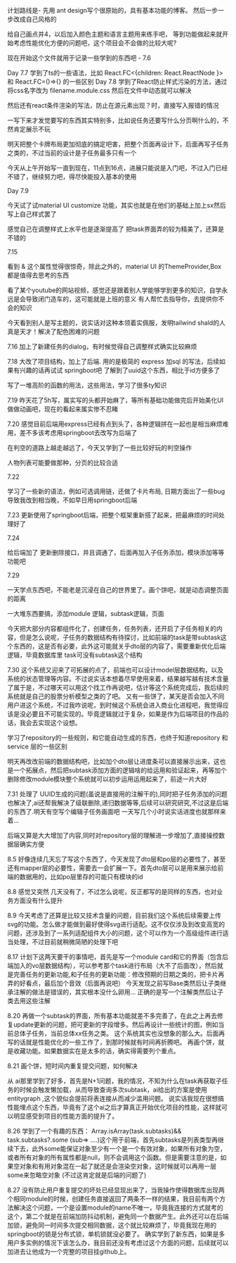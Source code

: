 计划路线是- 先用 ant design写个很原始的，具有基本功能的博客。 然后一步一步改成自己风格的

给自己画点并4，以后加入颜色主题和语言主题用来练手吧， 等到功能做起来就开始考虑性能优化方便的问题吧，这个项目会不会做的比较大呢?

现在开始这个文件就用于记录一些学到的东西吧 - 7.6 


Day 7.7 
学到了ts的一些语法，比如 React.FC<{children: React.ReactNode }>
和
React.FC=()=>{}
的一些区别 
Day 7.8
学到了React防止样式污染的方法，通过将css名字改为 filename.module.css 然后在文件中动态就可以解决 

然后还有react条件渲染的写法，防止在源元素出现？时，直接写入报错的情况

一写下来才发觉要写的东西其实特别多，比如说任务还要写什么分页啊什么的，不然肯定展示不玩 

明天把整个卡牌布局更加彻底的搞定吧害，把整个页面再设计下，后面再写子任务之类的，不过当前的设计是子任务最多只有一个

今天从上午开始写一直到现在，11点到16点，进展只能说是入门吧，不过入门已经不错了，继续努力吧，得尽快能投入基本的使用

Day 7.9

今天试了试material UI customize 功能，其实也就是在他们的基础上加上sx然后写上自己样式罢了

感觉自己在调整样式上水平也是逐渐提高了
把task界面弄的较为精美了，还算是不错的 


7.15

看到 & 这个属性觉得很惊奇，除此之外的，material UI 的ThemeProvider,Box 都是值得去思考的东西

看了某个youtube的网站视频，感觉还是跟着别人学能够学到更多的知识，自学永远是会导致闭门造车的，这可能就是上班的意义
有人帮忙去指导你，去提供你不会的知识

今天看到别人是写主题的，说实话对这种本领着实佩服，发明tailwind shald的人真是天才！解决了配色困难的问题


7.16
加上了新建任务的dialog，有时候觉得自己调整样式确实比较麻烦 


7.18 
大改了项目结构，加上了后端. 用的是极简的 express 加sql 的写法，后续如果有兴趣的话再试试 springboot吧
了解到了uuid这个东西，相比于id方便多了

写了一堆高阶的函数的用法，这些用法，学习了很多ty知识 

7.19
昨天花了5h写，属实写的头都开始麻了，等所有基础功能做完后开始美化UI做做动画吧，现在的看起来属实惨不忍睹 

7.20
感觉目前后端用express已经有点到头了，各种逻辑拼在一起也是相当麻烦难用，差不多该考虑用springboot去改写为后端了

在判空的道路上越走越远了，今天又学到了一些比较好玩的判空操作

人物列表可能要做那种，分页的比较合适

7.22

学习了一些新的语法，例如可选调用链，还做了卡片布局, 日期方面出了一些bug导致我改到相当晚，不如早日用springboot后端 


7.23 
更新使用了springboot后端，把整个框架重新搭了起来，把最麻烦的时间处理好了


7.24 

给后端加了 更新删除接口，并且调通了，后面再加入子任务添加，模块添加等等功能吧


7.29 

一天学点东西吧，不能老是沉浸在自己的世界里了。画个饼吧，就是动态调整页面的距离

一大堆东西要搞，添加module 逻辑，subtask逻辑，页面 

今天把大部分内容都组件化了，创建任务，任务列表，还开启了子任务相关的内容，但是怎么说呢，子任务的数据结构有待探讨，比如前端的task是带subtask这个东西的，这是否有必要，此外这可能就关乎dto层的内容了，需要重新优化后端逻辑，毕竟数据库里 task可没有subtask这个结构 


7.30 
这个系统又迎来了可拓展的点了，前端也可以设计model层数据结构，以及系统的状态管理等内容。不过说实话本想着尽早使用来着，结果越写越有技术含量了属于是，不过哪天可以用这个找工作再说吧，估计等这个系统完成后，我后续的系统就是自己的股票分析模型之类的了吧。 
又有一些饼了，某天是否会加入不同用户进这个系统，不过我咋说呢，到时候这个系统会进入商业化进程吧，我觉得应该是没必要且不可能实现的。毕竟逻辑就过于复杂，如果是作为后端项目的作品的话，我会去实现这个设想。 

学习了repository的一些规则，和它能自动生成的东西，也终于知道repository 和service 层的一些区别

明天再改改前端的数据结构吧，比如加个dto层让进度条可以直接展示出来，这也是一个拓展点，然后把subtask添加方面的逻辑啥的给运用和验证起来，再等加个删除修改module模块整个系统就可以初步运用运用起来了，前途一片大好



7.31
处理了 UUID生成的问题(虽说是直接用的注解干的),同时把子任务添加的问题也解决了,ai还帮我解决了级联删除,递归数据等等,后续可以研究研究,不过这是后端的东西了.明天有空写个编辑子任务画面吧 
一天写几个小时说实话进度也就那样来着...  

后端又算是大大增加了内容,同时对repository层的理解进一步增加了,直接操控数据层确实方便 


8.5
好像连续几天忘了写这个东西了，今天发现了dto层和po层的必要性了，甚至还有mapper层的必要性，需要去一会扩展一下。首先dto层可以是用来展示给前端的数据用的，比如po层里存的可能只有模块的id


8.8 
感觉又突然  几天没有了，不过怎么说呢，反正都写的是同样的东西，也对业务方面没有什么提升


8.9 
今天考虑了还算是比较又技术含量的问题，目前我们这个系统后续需要上传svg的功能。怎么做才能做到最好使得svg进行适配。这不仅仅涉及到改变高宽的问题，还涉及到了一系列适配组件大小的问题，这个可以作为一个高级组件进行适当处理，不过目前就稍微简陋的处理下吧


8.17
计划下这两天要干的事情吧，首先是写一个module card和它的界面（包含后端加入的vo层数据结构），可以参考那个task进行布局（大不了后面改），然后就是完善任务的更新功能,和子任务的更新功能：修改预期的日期之类的，把卡片再弄的好看点，最后加个音效（后面再说吧）
今天发现之前写Base类然后让子类继承注解的做法是错误的，其实根本没什么卵用...
正确的是写一个注解类然后让子类去用这些注解 

8.20 
再做一个subtask的界面，所有基本功能就差不多完善了，在此之上再去修复update更新的问题，把可更新的字段增多。然后再设计一些统计的图，例如当前总体子任务，当前总体xx任务之类。 这个系统其实也没想象的那么大。后面再写的话就是性能优化的一些工作了，到那时候就有时间再折腾吧。 
再画个饼，就是收藏功能。如果数据实在是太多的话，确实得需要列个重点。 


8.21
画个饼，短时间内重复提交问题，如何解决 

从 ai那里学到了好多，首先是N+1问题，我的情况，不知为什么在task再获取子任务的时候会触发懒加载，从而导致查询多次subtask，ai给出的方案是使用entitygraph ,这个貌似会提前将表连接从而减少滥用问题。 
说实话我现在很想搞性能埋点这个东西，毕竟有了这个ai之后才算真正开始优化项目的性能，这样就可以明显感受到项目的性能方面的提升了。

8.26 
学到了一个有趣的东西： Array.isArray(task.subtasks)&& task.subtasks?.some (sub=> ....)这个用于前端，首先subtasks是列表类型再继续下去，此外some能保证对象至少有一个是一个有效对象，如果所有对象为空，或者所有对象的所有属性都是null，则不会调用这个函数。但是需要注意的是，如果空对象和有用对象混在一起了就还是会渲染空对象，这时候就可以再用一层some来忽略空对象 (不过这肯定就是后端的问题了)

8.27
没有防止用户重复提交的坏处已经显现出来了，当我操作使得数据库出现两个相同module的时候，创建任务直接返回了两条不一样的结果，我目前有两个方法解决这个问题，一个是设置module的name不唯一，毕竟我连接的方式就考的这个，第二个就是在前端加防抖动机制，避免同一个数据产生。此外还可以在后端加锁，避免同一时间多次提交相同数据，这个就比较麻烦了，毕竟我现在用的springboot的锁是分布式锁，单机锁就没必要了。
确实学到了新东西，如果是多用户多实例的情况下该怎么办，我目前还没有考虑过这个方面的问题，后续就可以加进去让他成为一个完整的项目挂github上。
